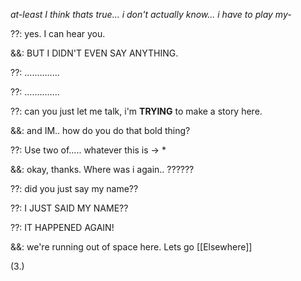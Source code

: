 *at-least I think thats true... i don't actually know... i have to play my-*

??: yes. I can hear you.

&&: BUT I DIDN'T EVEN SAY ANYTHING.

??: ..............

??: ..............

??: can you just let me talk, i'm **TRYING** to make a story here.

&&: and IM.. how do you do that bold thing?

??: Use two of..... whatever this is -> \*

&&: okay, thanks. Where was i again.. ??????

??: did you just say my name??

??: I JUST SAID MY NAME??

??: IT HAPPENED AGAIN!

&&: we're running out of space here. Lets go [[Elsewhere]]

(3.)